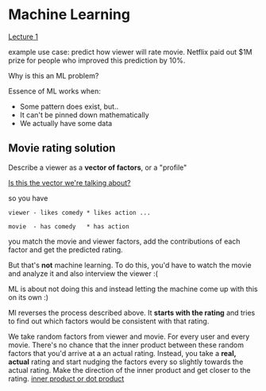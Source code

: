 # Machine Learning

[Lecture 1](https://www.youtube.com/watch?v=VeKeFIepJBU)

example use case: predict how viewer will rate movie. Netflix paid out $1M prize for people who improved this prediction by 10%. 

Why is this an ML problem? 

Essence of ML works when:

+ Some pattern does exist, but..
+ It can't be pinned down mathematically
+ We actually have some data 


## Movie rating solution

Describe a viewer as a **vector of factors**, or a "profile"

[Is this the vector we're talking about?](https://www.khanacademy.org/math/linear-algebra/vectors_and_spaces/vectors/v/vector-introduction-linear-algebra)


so you have

```
viewer - likes comedy * likes action ...

movie  - has comedy   * has action
```

you match the movie and viewer factors, add the contributions of each factor and get the predicted rating.

But that's **not** machine learning. To do this, you'd have to watch the movie and analyze it and also interview the viewer  :(

ML is about not doing this and instead letting the machine come up with this on its own :)

Ml reverses the process described above. It **starts with the rating** and tries to find out which factors would be consistent with that rating. 

We take random factors from viewer and movie. For every user and every movie. There's no chance that the inner product between these random factors that you'd arrive at a an actual rating. Instead, you take a **real, actual** rating and start nudging the factors every so slightly towards the actual rating. Make the direction of the inner product and get closer to the rating. [inner product or dot product](https://www.khanacademy.org/math/linear-algebra/vectors_and_spaces/dot_cross_products/v/vector-dot-product-and-vector-length)


